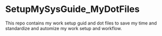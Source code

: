 # SetupMySysGuide_MyDotFiles
This repo contains my work setup guid and dot files to save my time and standardize and automize my work setup and workflow.
